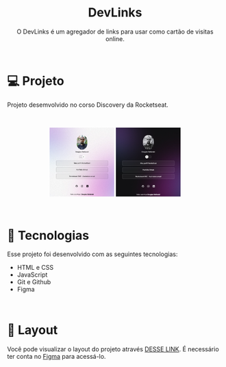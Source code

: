 <h1 align="center"> DevLinks </h1>
<p align="center">O DevLinks é um agregador de links para usar como cartão de visitas online.</p>

<br>

# 💻 Projeto

<p>Projeto desemvolvido no corso Discovery da Rocketseat.</p>

<br>

<p align="center">
  <img alt="projeto DevLinks" src="previewlight.png" width="30%">
  <img alt="projeto DevLinks" src="preview.png" width="30%">
</p>

<br>

# 🚀 Tecnologias

Esse projeto foi desenvolvido com as seguintes tecnologias:

- HTML e CSS
- JavaScript
- Git e Github
- Figma

<br>

# 🔖 Layout

Você pode visualizar o layout do projeto através [DESSE LINK](https://www.figma.com/community/file/1187422022288947321). É necessário ter conta no [Figma](https://figma.com) para acessá-lo.
